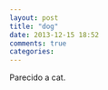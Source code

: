 ```yaml
---
layout: post
title: "dog"
date: 2013-12-15 18:52
comments: true
categories: 
---
```

Parecido a cat.

